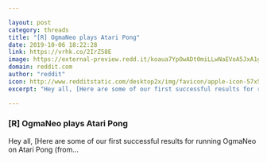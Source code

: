 ```yaml
---

layout: post
category: threads
title: "[R] OgmaNeo plays Atari Pong"
date: 2019-10-06 18:22:28
link: https://vrhk.co/2IrZ58E
image: https://external-preview.redd.it/koaua7YpOwADt0miLLwNaEVoA5JxA1gwELDslJRJ41s.jpg?width=1200&height=628.272251309&auto=webp&s=187f9a96a849e6aeb9e33f5b29f743b9ae70955f
domain: reddit.com
author: "reddit"
icon: http://www.redditstatic.com/desktop2x/img/favicon/apple-icon-57x57.png
excerpt: "Hey all, [Here are some of our first successful results for running OgmaNeo on Atari Pong (from..."

---
```


### [R] OgmaNeo plays Atari Pong

Hey all, [Here are some of our first successful results for running OgmaNeo on Atari Pong (from...